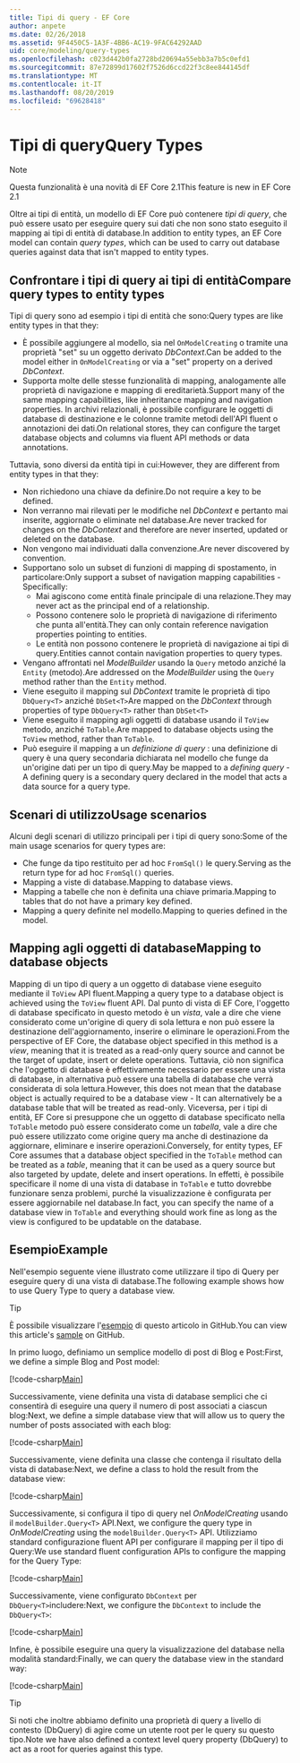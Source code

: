 ```yaml
---
title: Tipi di query - EF Core
author: anpete
ms.date: 02/26/2018
ms.assetid: 9F4450C5-1A3F-4BB6-AC19-9FAC64292AAD
uid: core/modeling/query-types
ms.openlocfilehash: c023d442b0fa2728bd20694a55ebb3a7b5c0efd1
ms.sourcegitcommit: 87e72899d17602f7526d6ccd22f3c8ee844145df
ms.translationtype: MT
ms.contentlocale: it-IT
ms.lasthandoff: 08/20/2019
ms.locfileid: "69628418"
---
```

# <a name="query-types"></a><span data-ttu-id="79fae-102">Tipi di query</span><span class="sxs-lookup"><span data-stu-id="79fae-102">Query Types</span></span>
> [!NOTE]
> <span data-ttu-id="79fae-103">Questa funzionalità è una novità di EF Core 2.1</span><span class="sxs-lookup"><span data-stu-id="79fae-103">This feature is new in EF Core 2.1</span></span>

<span data-ttu-id="79fae-104">Oltre ai tipi di entità, un modello di EF Core può contenere _tipi di query_, che può essere usato per eseguire query sui dati che non sono stato eseguito il mapping ai tipi di entità di database.</span><span class="sxs-lookup"><span data-stu-id="79fae-104">In addition to entity types, an EF Core model can contain _query types_, which can be used to carry out database queries against data that isn't mapped to entity types.</span></span>

## <a name="compare-query-types-to-entity-types"></a><span data-ttu-id="79fae-105">Confrontare i tipi di query ai tipi di entità</span><span class="sxs-lookup"><span data-stu-id="79fae-105">Compare query types to entity types</span></span>

<span data-ttu-id="79fae-106">Tipi di query sono ad esempio i tipi di entità che sono:</span><span class="sxs-lookup"><span data-stu-id="79fae-106">Query types are like entity types in that they:</span></span>

- <span data-ttu-id="79fae-107">È possibile aggiungere al modello, sia nel `OnModelCreating` o tramite una proprietà "set" su un oggetto derivato _DbContext_.</span><span class="sxs-lookup"><span data-stu-id="79fae-107">Can be added to the model either in `OnModelCreating` or via a "set" property on a derived _DbContext_.</span></span>
- <span data-ttu-id="79fae-108">Supporta molte delle stesse funzionalità di mapping, analogamente alle proprietà di navigazione e mapping di ereditarietà.</span><span class="sxs-lookup"><span data-stu-id="79fae-108">Support many of the same mapping capabilities, like inheritance mapping and navigation properties.</span></span> <span data-ttu-id="79fae-109">In archivi relazionali, è possibile configurare le oggetti di database di destinazione e le colonne tramite metodi dell'API fluent o annotazioni dei dati.</span><span class="sxs-lookup"><span data-stu-id="79fae-109">On relational stores, they can configure the target database objects and columns via fluent API methods or data annotations.</span></span>

<span data-ttu-id="79fae-110">Tuttavia, sono diversi da entità tipi in cui:</span><span class="sxs-lookup"><span data-stu-id="79fae-110">However, they are different from entity types in that they:</span></span>

- <span data-ttu-id="79fae-111">Non richiedono una chiave da definire.</span><span class="sxs-lookup"><span data-stu-id="79fae-111">Do not require a key to be defined.</span></span>
- <span data-ttu-id="79fae-112">Non verranno mai rilevati per le modifiche nel _DbContext_ e pertanto mai inserite, aggiornate o eliminate nel database.</span><span class="sxs-lookup"><span data-stu-id="79fae-112">Are never tracked for changes on the _DbContext_ and therefore are never inserted, updated or deleted on the database.</span></span>
- <span data-ttu-id="79fae-113">Non vengono mai individuati dalla convenzione.</span><span class="sxs-lookup"><span data-stu-id="79fae-113">Are never discovered by convention.</span></span>
- <span data-ttu-id="79fae-114">Supportano solo un subset di funzioni di mapping di spostamento, in particolare:</span><span class="sxs-lookup"><span data-stu-id="79fae-114">Only support a subset of navigation mapping capabilities - Specifically:</span></span>
  - <span data-ttu-id="79fae-115">Mai agiscono come entità finale principale di una relazione.</span><span class="sxs-lookup"><span data-stu-id="79fae-115">They may never act as the principal end of a relationship.</span></span>
  - <span data-ttu-id="79fae-116">Possono contenere solo le proprietà di navigazione di riferimento che punta all'entità.</span><span class="sxs-lookup"><span data-stu-id="79fae-116">They can only contain reference navigation properties pointing to entities.</span></span>
  - <span data-ttu-id="79fae-117">Le entità non possono contenere le proprietà di navigazione ai tipi di query.</span><span class="sxs-lookup"><span data-stu-id="79fae-117">Entities cannot contain navigation properties to query types.</span></span>
- <span data-ttu-id="79fae-118">Vengano affrontati nel _ModelBuilder_ usando la `Query` metodo anziché la `Entity` (metodo).</span><span class="sxs-lookup"><span data-stu-id="79fae-118">Are addressed on the _ModelBuilder_ using the `Query` method rather than the `Entity` method.</span></span>
- <span data-ttu-id="79fae-119">Viene eseguito il mapping sul _DbContext_ tramite le proprietà di tipo `DbQuery<T>` anziché `DbSet<T>`</span><span class="sxs-lookup"><span data-stu-id="79fae-119">Are mapped on the _DbContext_ through properties of type `DbQuery<T>` rather than `DbSet<T>`</span></span>
- <span data-ttu-id="79fae-120">Viene eseguito il mapping agli oggetti di database usando il `ToView` metodo, anziché `ToTable`.</span><span class="sxs-lookup"><span data-stu-id="79fae-120">Are mapped to database objects using the `ToView` method, rather than `ToTable`.</span></span>
- <span data-ttu-id="79fae-121">Può eseguire il mapping a un _definizione di query_ : una definizione di query è una query secondaria dichiarata nel modello che funge da un'origine dati per un tipo di query.</span><span class="sxs-lookup"><span data-stu-id="79fae-121">May be mapped to a _defining query_ - A defining query is a secondary query declared in the model that acts a data source for a query type.</span></span>

## <a name="usage-scenarios"></a><span data-ttu-id="79fae-122">Scenari di utilizzo</span><span class="sxs-lookup"><span data-stu-id="79fae-122">Usage scenarios</span></span>

<span data-ttu-id="79fae-123">Alcuni degli scenari di utilizzo principali per i tipi di query sono:</span><span class="sxs-lookup"><span data-stu-id="79fae-123">Some of the main usage scenarios for query types are:</span></span>

- <span data-ttu-id="79fae-124">Che funge da tipo restituito per ad hoc `FromSql()` le query.</span><span class="sxs-lookup"><span data-stu-id="79fae-124">Serving as the return type for ad hoc `FromSql()` queries.</span></span>
- <span data-ttu-id="79fae-125">Mapping a viste di database.</span><span class="sxs-lookup"><span data-stu-id="79fae-125">Mapping to database views.</span></span>
- <span data-ttu-id="79fae-126">Mapping a tabelle che non è definita una chiave primaria.</span><span class="sxs-lookup"><span data-stu-id="79fae-126">Mapping to tables that do not have a primary key defined.</span></span>
- <span data-ttu-id="79fae-127">Mapping a query definite nel modello.</span><span class="sxs-lookup"><span data-stu-id="79fae-127">Mapping to queries defined in the model.</span></span>

## <a name="mapping-to-database-objects"></a><span data-ttu-id="79fae-128">Mapping agli oggetti di database</span><span class="sxs-lookup"><span data-stu-id="79fae-128">Mapping to database objects</span></span>

<span data-ttu-id="79fae-129">Mapping di un tipo di query a un oggetto di database viene eseguito mediante il `ToView` API fluent.</span><span class="sxs-lookup"><span data-stu-id="79fae-129">Mapping a query type to a database object is achieved using the `ToView` fluent API.</span></span> <span data-ttu-id="79fae-130">Dal punto di vista di EF Core, l'oggetto di database specificato in questo metodo è un _vista_, vale a dire che viene considerato come un'origine di query di sola lettura e non può essere la destinazione dell'aggiornamento, inserire o eliminare le operazioni.</span><span class="sxs-lookup"><span data-stu-id="79fae-130">From the perspective of EF Core, the database object specified in this method is a _view_, meaning that it is treated as a read-only query source and cannot be the target of update, insert or delete operations.</span></span> <span data-ttu-id="79fae-131">Tuttavia, ciò non significa che l'oggetto di database è effettivamente necessario per essere una vista di database, in alternativa può essere una tabella di database che verrà considerata di sola lettura.</span><span class="sxs-lookup"><span data-stu-id="79fae-131">However, this does not mean that the database object is actually required to be a database view - It can alternatively be a database table that will be treated as read-only.</span></span> <span data-ttu-id="79fae-132">Viceversa, per i tipi di entità, EF Core si presuppone che un oggetto di database specificato nella `ToTable` metodo può essere considerato come un _tabella_, vale a dire che può essere utilizzato come origine query ma anche di destinazione da aggiornare, eliminare e inserire operazioni.</span><span class="sxs-lookup"><span data-stu-id="79fae-132">Conversely, for entity types, EF Core assumes that a database object specified in the `ToTable` method can be treated as a _table_, meaning that it can be used as a query source but also targeted by update, delete and insert operations.</span></span> <span data-ttu-id="79fae-133">In effetti, è possibile specificare il nome di una vista di database in `ToTable` e tutto dovrebbe funzionare senza problemi, purché la visualizzazione è configurata per essere aggiornabile nel database.</span><span class="sxs-lookup"><span data-stu-id="79fae-133">In fact, you can specify the name of a database view in `ToTable` and everything should work fine as long as the view is configured to be updatable on the database.</span></span>

## <a name="example"></a><span data-ttu-id="79fae-134">Esempio</span><span class="sxs-lookup"><span data-stu-id="79fae-134">Example</span></span>

<span data-ttu-id="79fae-135">Nell'esempio seguente viene illustrato come utilizzare il tipo di Query per eseguire query di una vista di database.</span><span class="sxs-lookup"><span data-stu-id="79fae-135">The following example shows how to use Query Type to query a database view.</span></span>

> [!TIP]
> <span data-ttu-id="79fae-136">È possibile visualizzare l'[esempio](https://github.com/aspnet/EntityFramework.Docs/tree/master/samples/core/QueryTypes) di questo articolo in GitHub.</span><span class="sxs-lookup"><span data-stu-id="79fae-136">You can view this article's [sample](https://github.com/aspnet/EntityFramework.Docs/tree/master/samples/core/QueryTypes) on GitHub.</span></span>

<span data-ttu-id="79fae-137">In primo luogo, definiamo un semplice modello di post di Blog e Post:</span><span class="sxs-lookup"><span data-stu-id="79fae-137">First, we define a simple Blog and Post model:</span></span>

[!code-csharp[Main](../../../samples/core/QueryTypes/Program.cs#Entities)]

<span data-ttu-id="79fae-138">Successivamente, viene definita una vista di database semplici che ci consentirà di eseguire una query il numero di post associati a ciascun blog:</span><span class="sxs-lookup"><span data-stu-id="79fae-138">Next, we define a simple database view that will allow us to query the number of posts associated with each blog:</span></span>

[!code-csharp[Main](../../../samples/core/QueryTypes/Program.cs#View)]

<span data-ttu-id="79fae-139">Successivamente, viene definita una classe che contenga il risultato della vista di database:</span><span class="sxs-lookup"><span data-stu-id="79fae-139">Next, we define a class to hold the result from the database view:</span></span>

[!code-csharp[Main](../../../samples/core/QueryTypes/Program.cs#QueryType)]

<span data-ttu-id="79fae-140">Successivamente, si configura il tipo di query nel _OnModelCreating_ usando il `modelBuilder.Query<T>` API.</span><span class="sxs-lookup"><span data-stu-id="79fae-140">Next, we configure the query type in _OnModelCreating_ using the `modelBuilder.Query<T>` API.</span></span>
<span data-ttu-id="79fae-141">Utilizziamo standard configurazione fluent API per configurare il mapping per il tipo di Query:</span><span class="sxs-lookup"><span data-stu-id="79fae-141">We use standard fluent configuration APIs to configure the mapping for the Query Type:</span></span>

[!code-csharp[Main](../../../samples/core/QueryTypes/Program.cs#Configuration)]

<span data-ttu-id="79fae-142">Successivamente, viene configurato `DbContext` per `DbQuery<T>`includere:</span><span class="sxs-lookup"><span data-stu-id="79fae-142">Next, we configure the `DbContext` to include the `DbQuery<T>`:</span></span>

[!code-csharp[Main](../../../samples/core/QueryTypes/Program.cs#DbQuery)]

<span data-ttu-id="79fae-143">Infine, è possibile eseguire una query la visualizzazione del database nella modalità standard:</span><span class="sxs-lookup"><span data-stu-id="79fae-143">Finally, we can query the database view in the standard way:</span></span>

[!code-csharp[Main](../../../samples/core/QueryTypes/Program.cs#Query)]

> [!TIP]
> <span data-ttu-id="79fae-144">Si noti che inoltre abbiamo definito una proprietà di query a livello di contesto (DbQuery) di agire come un utente root per le query su questo tipo.</span><span class="sxs-lookup"><span data-stu-id="79fae-144">Note we have also defined a context level query property (DbQuery) to act as a root for queries against this type.</span></span>
